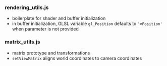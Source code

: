 ### rendering_utils.js

- boilerplate for shader and buffer initialization
- in buffer initialization, GLSL variable `gl_Position` defaults to `'vPosition'` when parameter is not provided

### matrix_utils.js
- matrix prototype and transformations
- `setViewMatrix` aligns world coordinates to camera coordinates